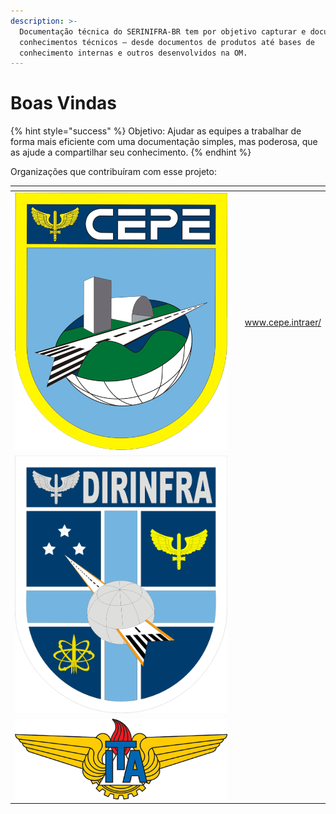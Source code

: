 ```yaml
---
description: >-
  Documentação técnica do SERINIFRA-BR tem por objetivo capturar e documentar
  conhecimentos técnicos – desde documentos de produtos até bases de
  conhecimento internas e outros desenvolvidos na OM.
---
```


# Boas Vindas

{% hint style="success" %}
Objetivo: Ajudar as equipes a trabalhar de forma mais eficiente com uma documentação simples, mas poderosa, que as ajude a compartilhar seu conhecimento.
{% endhint %}

Organizações que contribuíram com esse projeto:

<table data-view="cards"><thead><tr><th></th><th></th><th data-hidden data-card-target data-type="content-ref"></th></tr></thead><tbody><tr><td><img src=".gitbook/assets/cepe (1).gif" alt="" data-size="original"></td><td></td><td><a href="https://www.cepe.intraer/">www.cepe.intraer/</a></td></tr><tr><td><img src=".gitbook/assets/image (2).png" alt="" data-size="original"></td><td></td><td></td></tr><tr><td><img src=".gitbook/assets/ITA_logo.png" alt="" data-size="original"></td><td></td><td></td></tr></tbody></table>

